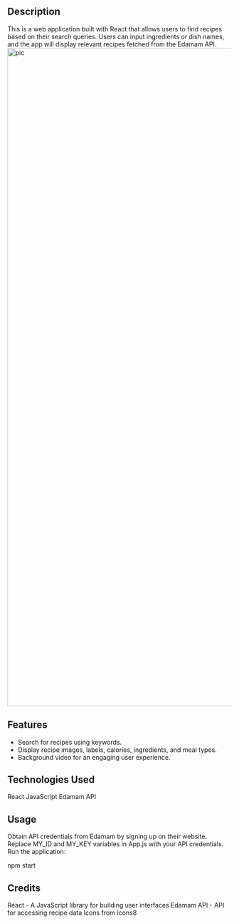 ## Description
This is a web application built with React that allows users to find recipes based on their search queries. Users can input ingredients or dish names, and the app will display relevant recipes fetched from the Edamam API.
<img width="1475" alt="pic" src="https://github.com/torry91/recipe-app/assets/149702982/1e10c8d7-73b7-4857-b966-b90a1cfe51c8">



## Features
 - Search for recipes using keywords.
 - Display recipe images, labels, calories, ingredients, and meal types.
 - Background video for an engaging user experience.

## Technologies Used
React
JavaScript
Edamam API

## Usage
Obtain API credentials from Edamam by signing up on their website.
Replace MY_ID and MY_KEY variables in App.js with your API credentials.
Run the application:

npm start

## Credits
React - A JavaScript library for building user interfaces
Edamam API - API for accessing recipe data
Icons from Icons8
